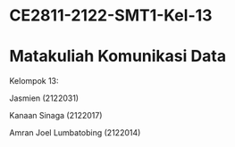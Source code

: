 # CE2811-2122-SMT1-Kel-13
# Matakuliah Komunikasi Data

Kelompok 13:

Jasmien (2122031)

Kanaan Sinaga (2122017)

Amran Joel Lumbatobing (2122014)
